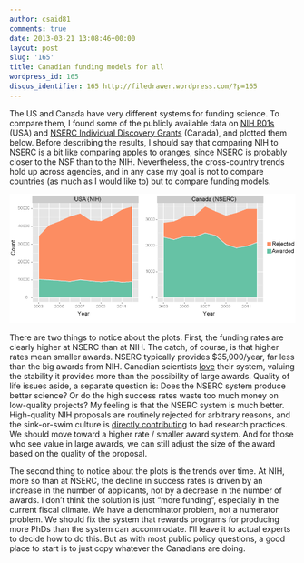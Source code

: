 ```yaml
---
author: csaid81
comments: true
date: 2013-03-21 13:08:46+00:00
layout: post
slug: '165'
title: Canadian funding models for all
wordpress_id: 165
disqus_identifier: 165 http://filedrawer.wordpress.com/?p=165
---
```


The US and Canada have very different systems for funding science. To compare them, I found some of the publicly available data on [NIH R01s](http://report.nih.gov/success_rates/Success_ByIC.cfm) (USA) and [NSERC Individual Discovery Grants](http://www.nserc-crsng.gc.ca/_doc/Funding-Financement/DGStat2012-SDStat2012_eng.pdf) (Canada), and plotted them below. Before describing the results, I should say that comparing NIH to NSERC is a bit like comparing apples to oranges, since NSERC is probably closer to the NSF than to the NIH. Nevertheless, the cross-country trends hold up across agencies, and in any case my goal is not to compare countries (as much as I would like to) but to compare funding models.


<img src="/assets/fig2.png">


There are two things to notice about the plots. First, the funding rates are clearly higher at NSERC than at NIH. The catch, of course, is that higher rates mean smaller awards. NSERC typically provides $35,000/year, far less than the big awards from NIH. Canadian scientists [love](http://oikosjournal.wordpress.com/2011/05/16/should-granting-agencies-fund-projects-or-people/) their system, valuing the stability it provides more than the possibility of large awards. Quality of life issues aside, a separate question is: Does the NSERC system produce better science? Or do the high success rates waste too much money on low-quality projects? My feeling is that the NSERC system is much better. High-quality NIH proposals are routinely rejected for arbitrary reasons, and the sink-or-swim culture is [directly contributing](http://www.nytimes.com/2012/04/17/science/rise-in-scientific-journal-retractions-prompts-calls-for-reform.html?pagewanted=1&_r=2) to bad research practices. We should move toward a higher rate / smaller award system. And for those who see value in large awards, we can still adjust the size of the award based on the quality of the proposal.

The second thing to notice about the plots is the trends over time. At NIH, more so than at NSERC, the decline in success rates is driven by an increase in the number of applicants, not by a decrease in the number of awards. I don’t think the solution is just “more funding”, especially in the current fiscal climate. We have a denominator problem, not a numerator problem. We should fix the system that rewards programs for producing more PhDs than the system can accommodate. I’ll leave it to actual experts to decide how to do this. But as with most public policy questions, a good place to start is to just copy whatever the Canadians are doing.

